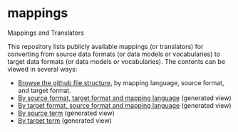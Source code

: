# mappings
Mappings and Translators

This repository lists publicly available mappings (or translators) for 
converting from source data formats (or data models or vocabularies) to 
target data formats (or data models or vocabularies).
The contents can be viewed in several ways:
* [Browse the github file structure,](https://github.com/mappinghub/mappings) 
by mapping language, source format, and target format.
* [By source format, target format and mapping language](http://example/) (generated view)
* [By target format, source format and mapping language](http://example/) (generated view)
* [By source term](http://example/) (generated view)
* [By target term](http://example/) (generated view)


